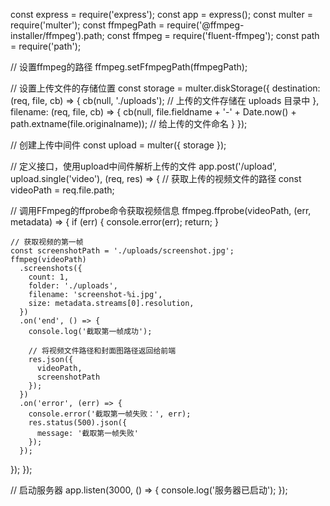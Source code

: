 const express = require('express');
const app = express();
const multer = require('multer');
const ffmpegPath = require('@ffmpeg-installer/ffmpeg').path;
const ffmpeg = require('fluent-ffmpeg');
const path = require('path');

// 设置ffmpeg的路径
ffmpeg.setFfmpegPath(ffmpegPath);

// 设置上传文件的存储位置
const storage = multer.diskStorage({
  destination: (req, file, cb) => {
    cb(null, './uploads'); // 上传的文件存储在 uploads 目录中
  },
  filename: (req, file, cb) => {
    cb(null, file.fieldname + '-' + Date.now() + path.extname(file.originalname)); // 给上传的文件命名
  }
});

// 创建上传中间件
const upload = multer({ storage });

// 定义接口，使用upload中间件解析上传的文件
app.post('/upload', upload.single('video'), (req, res) => {
  // 获取上传的视频文件的路径
  const videoPath = req.file.path;

  // 调用FFmpeg的ffprobe命令获取视频信息
  ffmpeg.ffprobe(videoPath, (err, metadata) => {
    if (err) {
      console.error(err);
      return;
    }

    // 获取视频的第一帧
    const screenshotPath = './uploads/screenshot.jpg';
    ffmpeg(videoPath)
      .screenshots({
        count: 1,
        folder: './uploads',
        filename: 'screenshot-%i.jpg',
        size: metadata.streams[0].resolution,
      })
      .on('end', () => {
        console.log('截取第一帧成功');

        // 将视频文件路径和封面图路径返回给前端
        res.json({
          videoPath,
          screenshotPath
        });
      })
      .on('error', (err) => {
        console.error('截取第一帧失败：', err);
        res.status(500).json({
          message: '截取第一帧失败'
        });
      });
  });
});

// 启动服务器
app.listen(3000, () => {
  console.log('服务器已启动');
});
